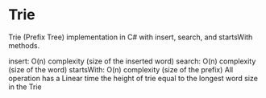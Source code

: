 # Trie
Trie (Prefix Tree) implementation in C#
with insert, search, and startsWith methods.

insert: O(n) complexity (size of the inserted word)
search: O(n) complexity (size of the word)
startsWith: O(n) complexity (size of the prefix)
All operation has a Linear time
the height of trie equal to the longest word size in the Trie
